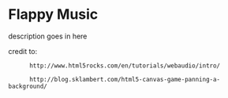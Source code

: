 # Flappy Music

description goes in here


credit to:

          http://www.html5rocks.com/en/tutorials/webaudio/intro/

          http://blog.sklambert.com/html5-canvas-game-panning-a-background/
